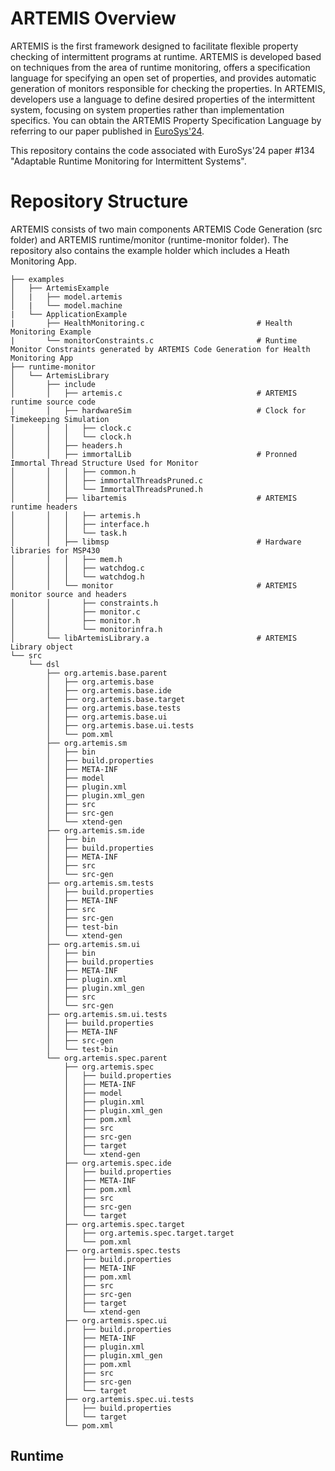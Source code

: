 # ARTEMIS Overview
ARTEMIS is the first framework designed to facilitate flexible property checking of intermittent programs at runtime. ARTEMIS is developed based on techniques from the area of runtime monitoring, offers a specification language for specifying an open set of properties, and provides automatic generation of monitors responsible for checking the properties. In ARTEMIS, developers use a language to define desired properties of the intermittent system, focusing on system properties rather than implementation specifics. You can obtain the ARTEMIS Property Specification Language by referring to our paper published in [EuroSys'24](https://2024.eurosys.org/).

This repository contains the code associated with EuroSys'24 paper #134 "Adaptable Runtime Monitoring for Intermittent Systems".


# Repository Structure
ARTEMIS consists of two main components ARTEMIS Code Generation (src folder) and ARTEMIS runtime/monitor (runtime-monitor folder). The repository also contains the example holder which includes a Heath Monitoring App.  

```
├── examples
│   ├── ArtemisExample
│   |   ├── model.artemis                              
│   |   └── model.machine
|   └── ApplicationExample
|       ├── HealthMonitoring.c                         # Health Monitoring Example
|       └── monitorConstraints.c                       # Runtime Monitor Constraints generated by ARTEMIS Code Generation for Health Monitoring App 
├── runtime-monitor
│   └── ArtemisLibrary
│       ├── include
│       │   ├── artemis.c                              # ARTEMIS runtime source code
│       │   ├── hardwareSim                            # Clock for Timekeeping Simulation
│       │   │   ├── clock.c
│       │   │   └── clock.h
│       │   ├── headers.h
│       │   ├── immortalLib                            # Pronned Immortal Thread Structure Used for Monitor
│       │   │   ├── common.h
│       │   │   ├── immortalThreadsPruned.c
│       │   │   └── ImmortalThreadsPruned.h
│       │   ├── libartemis                             # ARTEMIS runtime headers
│       │   │   ├── artemis.h
│       │   │   ├── interface.h
│       │   │   └── task.h
│       │   ├── libmsp                                 # Hardware libraries for MSP430
│       │   │   ├── mem.h
│       │   │   ├── watchdog.c
│       │   │   └── watchdog.h
│       │   └── monitor                                # ARTEMIS monitor source and headers
│       │       ├── constraints.h
│       │       ├── monitor.c
│       │       ├── monitor.h
│       │       └── monitorinfra.h
│       └── libArtemisLibrary.a                        # ARTEMIS Library object
└── src
    └── dsl
        ├── org.artemis.base.parent
        │   ├── org.artemis.base
        │   ├── org.artemis.base.ide
        │   ├── org.artemis.base.target
        │   ├── org.artemis.base.tests
        │   ├── org.artemis.base.ui
        │   ├── org.artemis.base.ui.tests
        │   └── pom.xml
        ├── org.artemis.sm
        │   ├── bin
        │   ├── build.properties
        │   ├── META-INF
        │   ├── model
        │   ├── plugin.xml
        │   ├── plugin.xml_gen
        │   ├── src
        │   ├── src-gen
        │   └── xtend-gen
        ├── org.artemis.sm.ide
        │   ├── bin
        │   ├── build.properties
        │   ├── META-INF
        │   ├── src
        │   └── src-gen
        ├── org.artemis.sm.tests
        │   ├── build.properties
        │   ├── META-INF
        │   ├── src
        │   ├── src-gen
        │   ├── test-bin
        │   └── xtend-gen
        ├── org.artemis.sm.ui
        │   ├── bin
        │   ├── build.properties
        │   ├── META-INF
        │   ├── plugin.xml
        │   ├── plugin.xml_gen
        │   ├── src
        │   └── src-gen
        ├── org.artemis.sm.ui.tests
        │   ├── build.properties
        │   ├── META-INF
        │   ├── src-gen
        │   └── test-bin
        └── org.artemis.spec.parent
            ├── org.artemis.spec
            │   ├── build.properties
            │   ├── META-INF
            │   ├── model
            │   ├── plugin.xml
            │   ├── plugin.xml_gen
            │   ├── pom.xml
            │   ├── src
            │   ├── src-gen
            │   ├── target
            │   └── xtend-gen
            ├── org.artemis.spec.ide
            │   ├── build.properties
            │   ├── META-INF
            │   ├── pom.xml
            │   ├── src
            │   ├── src-gen
            │   └── target
            ├── org.artemis.spec.target
            │   ├── org.artemis.spec.target.target
            │   └── pom.xml
            ├── org.artemis.spec.tests
            │   ├── build.properties
            │   ├── META-INF
            │   ├── pom.xml
            │   ├── src
            │   ├── src-gen
            │   ├── target
            │   └── xtend-gen
            ├── org.artemis.spec.ui
            │   ├── build.properties
            │   ├── META-INF
            │   ├── plugin.xml
            │   ├── plugin.xml_gen
            │   ├── pom.xml
            │   ├── src
            │   ├── src-gen
            │   └── target
            ├── org.artemis.spec.ui.tests
            │   ├── build.properties
            │   └── target
            └── pom.xml
```


## Runtime
